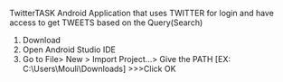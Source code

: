 TwitterTASK
Android Application that uses TWITTER for login and have access to get TWEETS based on the Query(Search)
1) Download
2) Open Android Studio IDE
3) Go to File> New > Import Project...> Give the PATH [EX: C:\Users\Mouli\Downloads] >>>Click OK


